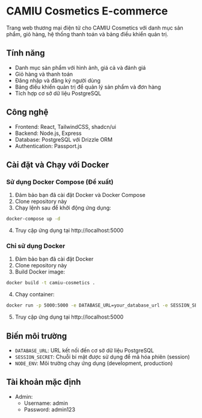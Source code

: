 # CAMIU Cosmetics E-commerce

Trang web thương mại điện tử cho CAMIU Cosmetics với danh mục sản phẩm, giỏ hàng, hệ thống thanh toán và bảng điều khiển quản trị.

## Tính năng

- Danh mục sản phẩm với hình ảnh, giá cả và đánh giá
- Giỏ hàng và thanh toán
- Đăng nhập và đăng ký người dùng
- Bảng điều khiển quản trị để quản lý sản phẩm và đơn hàng
- Tích hợp cơ sở dữ liệu PostgreSQL

## Công nghệ

- Frontend: React, TailwindCSS, shadcn/ui
- Backend: Node.js, Express
- Database: PostgreSQL với Drizzle ORM
- Authentication: Passport.js

## Cài đặt và Chạy với Docker

### Sử dụng Docker Compose (Đề xuất)

1. Đảm bảo bạn đã cài đặt Docker và Docker Compose
2. Clone repository này
3. Chạy lệnh sau để khởi động ứng dụng:

```bash
docker-compose up -d
```

4. Truy cập ứng dụng tại http://localhost:5000

### Chỉ sử dụng Docker

1. Đảm bảo bạn đã cài đặt Docker
2. Clone repository này
3. Build Docker image:

```bash
docker build -t camiu-cosmetics .
```

4. Chạy container:

```bash
docker run -p 5000:5000 -e DATABASE_URL=your_database_url -e SESSION_SECRET=your_session_secret camiu-cosmetics
```

5. Truy cập ứng dụng tại http://localhost:5000

## Biến môi trường

- `DATABASE_URL`: URL kết nối đến cơ sở dữ liệu PostgreSQL
- `SESSION_SECRET`: Chuỗi bí mật được sử dụng để mã hóa phiên (session)
- `NODE_ENV`: Môi trường chạy ứng dụng (development, production)

## Tài khoản mặc định

- Admin: 
  - Username: admin
  - Password: admin123